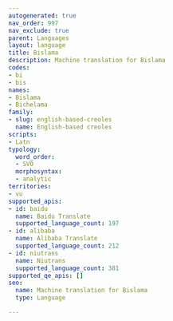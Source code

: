 ```yaml
---
autogenerated: true
nav_order: 997
nav_exclude: true
parent: Languages
layout: language
title: Bislama
description: Machine translation for Bislama
codes:
- bi
- bis
names:
- Bislama
- Bichelama
family:
- slug: english-based-creoles
  name: English-based creoles
scripts:
- Latn
typology:
  word_order:
  - SVO
  morphosyntax:
  - analytic
territories:
- vu
supported_apis:
- id: baidu
  name: Baidu Translate
  supported_language_count: 197
- id: alibaba
  name: Alibaba Translate
  supported_language_count: 212
- id: niutrans
  name: Niutrans
  supported_language_count: 381
supported_qe_apis: []
seo:
  name: Machine translation for Bislama
  type: Language

---
```


